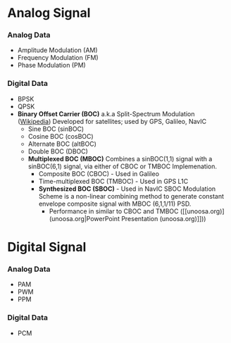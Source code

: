 # Analog Signal
### Analog Data
- Amplitude Modulation (AM)
- Frequency Modulation (FM)
- Phase Modulation (PM)
### Digital Data
- BPSK
- QPSK
- **Binary Offset Carrier (BOC)**
	a.k.a Split-Spectrum Modulation ([Wikipedia](https://en.wikipedia.org/wiki/Binary_offset_carrier_modulation))
	Developed for satellites; used by GPS, Galileo, NavIC
	- Sine BOC (sinBOC)
	- Cosine BOC (cosBOC)
	- Alternate BOC (altBOC)
	- Double BOC (DBOC)
	- **Multiplexed BOC (MBOC)**
		Combines a sinBOC(1,1) signal with a sinBOC(6,1) signal, via either of CBOC or TMBOC Implemenation.
		- Composite BOC (CBOC) - Used in Galileo
		- Time-multiplexed BOC (TMBOC) - Used in GPS L1C
		- **Synthesized BOC (SBOC)** - Used in NavIC
			SBOC Modulation Scheme is a non-linear combining method to generate constant envelope composite signal with MBOC (6,1,1/11) PSD.
			- Performance in similar to CBOC and TMBOC ([[unoosa.org)](unoosa.org|PowerPoint Presentation (unoosa.org)]]))

# Digital Signal
### Analog Data
- PAM
- PWM
- PPM
### Digital Data
- PCM